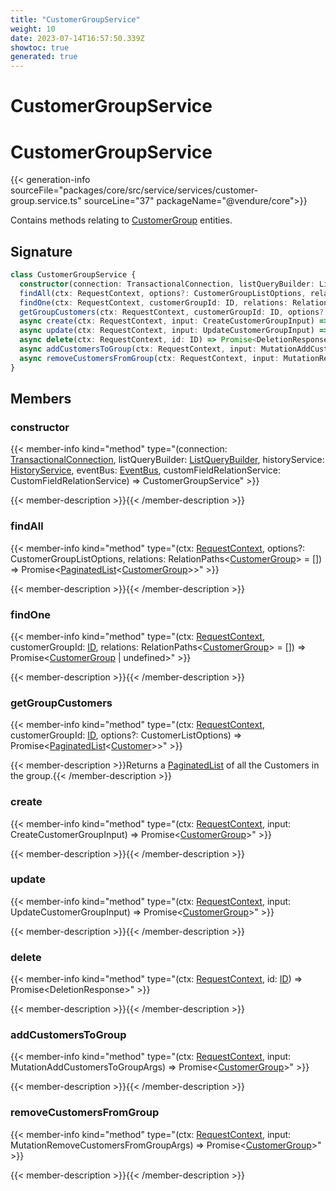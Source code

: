 ```yaml
---
title: "CustomerGroupService"
weight: 10
date: 2023-07-14T16:57:50.339Z
showtoc: true
generated: true
---
```

<!-- This file was generated from the Vendure source. Do not modify. Instead, re-run the "docs:build" script -->

# CustomerGroupService
<div class="symbol">


# CustomerGroupService

{{< generation-info sourceFile="packages/core/src/service/services/customer-group.service.ts" sourceLine="37" packageName="@vendure/core">}}

Contains methods relating to <a href='/typescript-api/entities/customer-group#customergroup'>CustomerGroup</a> entities.

## Signature

```TypeScript
class CustomerGroupService {
  constructor(connection: TransactionalConnection, listQueryBuilder: ListQueryBuilder, historyService: HistoryService, eventBus: EventBus, customFieldRelationService: CustomFieldRelationService)
  findAll(ctx: RequestContext, options?: CustomerGroupListOptions, relations: RelationPaths<CustomerGroup> = []) => Promise<PaginatedList<CustomerGroup>>;
  findOne(ctx: RequestContext, customerGroupId: ID, relations: RelationPaths<CustomerGroup> = []) => Promise<CustomerGroup | undefined>;
  getGroupCustomers(ctx: RequestContext, customerGroupId: ID, options?: CustomerListOptions) => Promise<PaginatedList<Customer>>;
  async create(ctx: RequestContext, input: CreateCustomerGroupInput) => Promise<CustomerGroup>;
  async update(ctx: RequestContext, input: UpdateCustomerGroupInput) => Promise<CustomerGroup>;
  async delete(ctx: RequestContext, id: ID) => Promise<DeletionResponse>;
  async addCustomersToGroup(ctx: RequestContext, input: MutationAddCustomersToGroupArgs) => Promise<CustomerGroup>;
  async removeCustomersFromGroup(ctx: RequestContext, input: MutationRemoveCustomersFromGroupArgs) => Promise<CustomerGroup>;
}
```
## Members

### constructor

{{< member-info kind="method" type="(connection: <a href='/typescript-api/data-access/transactional-connection#transactionalconnection'>TransactionalConnection</a>, listQueryBuilder: <a href='/typescript-api/data-access/list-query-builder#listquerybuilder'>ListQueryBuilder</a>, historyService: <a href='/typescript-api/services/history-service#historyservice'>HistoryService</a>, eventBus: <a href='/typescript-api/events/event-bus#eventbus'>EventBus</a>, customFieldRelationService: CustomFieldRelationService) => CustomerGroupService"  >}}

{{< member-description >}}{{< /member-description >}}

### findAll

{{< member-info kind="method" type="(ctx: <a href='/typescript-api/request/request-context#requestcontext'>RequestContext</a>, options?: CustomerGroupListOptions, relations: RelationPaths&#60;<a href='/typescript-api/entities/customer-group#customergroup'>CustomerGroup</a>&#62; = []) => Promise&#60;<a href='/typescript-api/common/paginated-list#paginatedlist'>PaginatedList</a>&#60;<a href='/typescript-api/entities/customer-group#customergroup'>CustomerGroup</a>&#62;&#62;"  >}}

{{< member-description >}}{{< /member-description >}}

### findOne

{{< member-info kind="method" type="(ctx: <a href='/typescript-api/request/request-context#requestcontext'>RequestContext</a>, customerGroupId: <a href='/typescript-api/common/id#id'>ID</a>, relations: RelationPaths&#60;<a href='/typescript-api/entities/customer-group#customergroup'>CustomerGroup</a>&#62; = []) => Promise&#60;<a href='/typescript-api/entities/customer-group#customergroup'>CustomerGroup</a> | undefined&#62;"  >}}

{{< member-description >}}{{< /member-description >}}

### getGroupCustomers

{{< member-info kind="method" type="(ctx: <a href='/typescript-api/request/request-context#requestcontext'>RequestContext</a>, customerGroupId: <a href='/typescript-api/common/id#id'>ID</a>, options?: CustomerListOptions) => Promise&#60;<a href='/typescript-api/common/paginated-list#paginatedlist'>PaginatedList</a>&#60;<a href='/typescript-api/entities/customer#customer'>Customer</a>&#62;&#62;"  >}}

{{< member-description >}}Returns a <a href='/typescript-api/common/paginated-list#paginatedlist'>PaginatedList</a> of all the Customers in the group.{{< /member-description >}}

### create

{{< member-info kind="method" type="(ctx: <a href='/typescript-api/request/request-context#requestcontext'>RequestContext</a>, input: CreateCustomerGroupInput) => Promise&#60;<a href='/typescript-api/entities/customer-group#customergroup'>CustomerGroup</a>&#62;"  >}}

{{< member-description >}}{{< /member-description >}}

### update

{{< member-info kind="method" type="(ctx: <a href='/typescript-api/request/request-context#requestcontext'>RequestContext</a>, input: UpdateCustomerGroupInput) => Promise&#60;<a href='/typescript-api/entities/customer-group#customergroup'>CustomerGroup</a>&#62;"  >}}

{{< member-description >}}{{< /member-description >}}

### delete

{{< member-info kind="method" type="(ctx: <a href='/typescript-api/request/request-context#requestcontext'>RequestContext</a>, id: <a href='/typescript-api/common/id#id'>ID</a>) => Promise&#60;DeletionResponse&#62;"  >}}

{{< member-description >}}{{< /member-description >}}

### addCustomersToGroup

{{< member-info kind="method" type="(ctx: <a href='/typescript-api/request/request-context#requestcontext'>RequestContext</a>, input: MutationAddCustomersToGroupArgs) => Promise&#60;<a href='/typescript-api/entities/customer-group#customergroup'>CustomerGroup</a>&#62;"  >}}

{{< member-description >}}{{< /member-description >}}

### removeCustomersFromGroup

{{< member-info kind="method" type="(ctx: <a href='/typescript-api/request/request-context#requestcontext'>RequestContext</a>, input: MutationRemoveCustomersFromGroupArgs) => Promise&#60;<a href='/typescript-api/entities/customer-group#customergroup'>CustomerGroup</a>&#62;"  >}}

{{< member-description >}}{{< /member-description >}}


</div>
